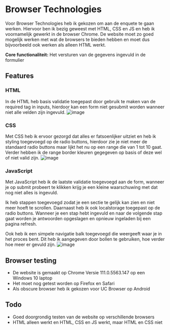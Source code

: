 # Browser Technologies
Voor Browser Technologies heb ik gekozen om aan de enquete te gaan werken. Hiervoor ben ik bezig geweest met HTML, CSS en JS en heb ik voornamelijk gewerkt in de browser Chrome. De website moet zo goed mogelijk werken met wat de browsers te bieden hebben en moet dus bijvoorbeeld ook werken als alleen HTML werkt.

**Core functionaliteit:** Het versturen van de gegevens ingevuld in de formulier

## Features
### HTML
In de HTML heb basis validatie toegepast door gebruik te maken van de required tag in inputs, hierdoor kan een form niet gesubmit worden wanneer niet alle velden zijn ingevuld.
![image](https://github.com/casperdennijs/browser-tech/assets/56598338/3eff7da4-f733-497b-8e7c-0ddff2052aba)

### CSS
Met CSS heb ik ervoor gezorgd dat alles er fatsoenlijker uitziet en heb ik styling toegevoegd op de radio buttons, hierdoor zie je niet meer de standaard radio buttons maar lijkt het nu op een range die van 1 tot 10 gaat. Verder hebben ik de range border kleuren gegegeven op basis of deze wel of niet valid zijn.
![image](https://github.com/casperdennijs/browser-tech/assets/56598338/a9d7d224-0b29-4c26-95fe-6ea54e0a071c)

### JavaScript
Met JavaScript heb ik de laatste validatie toegevoegd aan de form, wanneer je op submit probeert te klikken krijg je een kleine waarschuwing met dat nog niet alles is ingevuld. 

Ik heb stappen toegevoegd zodat je een sectie te gelijk kan zien en niet meer hoeft te scrollen. Daarnaast heb ik ook localstorage toegepast op de radio buttons. Wanneer je een stap hebt ingevuld en naar de volgende stap gaat worden je antwoorden opgeslagen en opnieuw ingeladen bij een pagina refresh. 

Ook heb ik een simpele navigatie balk toegevoegd die weergeeft waar je in het proces bent. Dit heb ik aangegeven door bollen te gebruiken, hoe verder hoe meer er gevuld zijn.
![image](https://github.com/casperdennijs/browser-tech/assets/56598338/542fc72b-814a-456c-80a6-fd81963c909c)

## Browser testing
- De website is gemaakt op Chrome Versie 111.0.5563.147 op een Windows 10 laptop
- Het moet nog getest worden op Firefox en Safari
- Als obscure browser heb ik gekozen voor UC Browser op Android

## Todo
- Goed doorgrondig testen van de website op verschillende browsers
- HTML alleen werkt en HTML, CSS en JS werkt, maar HTML en CSS niet
